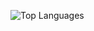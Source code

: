 ![Top Languages](https://github-readme-stats.vercel.app/api/top-langs/?username=bond-009&hide_border=true&layout=compact&theme=dark)
